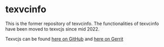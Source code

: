 # texvcinfo

This is the former repository of texvcinfo.
The functionalities of texvcinfo have been moved to texvcjs since mid 2022. 

Texvcjs can be found [here on GitHub](https://github.com/wikimedia/texvcjs)
and [here on Gerrit](https://gerrit.wikimedia.org/r/admin/repos/mediawiki/services/texvcinfo)